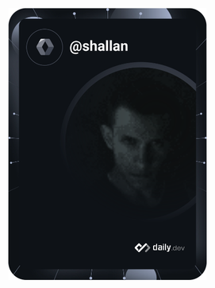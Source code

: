 <a href="https://app.daily.dev/DailyDevTips"><img src="https://github.com/monkeychambers/monkeychambers/blob/master/devcard.svg" width="400" alt="Shallan Rambaran's Dev Card"/></a>
